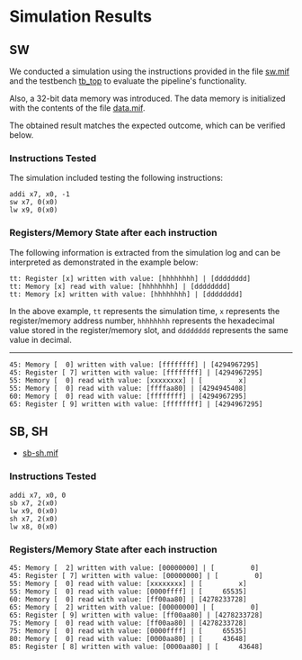 # Simulation Results

## SW

We conducted a simulation using the instructions provided in the file [sw.mif](sw.mif) and the testbench [tb_top](/verif/tb_top.sv) to evaluate the pipeline's functionality.

Also, a 32-bit data memory was introduced. The data memory is initialized with the contents of the file [data.mif](data.mif).

The obtained result matches the expected outcome, which can be verified below.

### Instructions Tested

The simulation included testing the following instructions:

```assembly
addi x7, x0, -1
sw x7, 0(x0)
lw x9, 0(x0)
```

### Registers/Memory State after each instruction

The following information is extracted from the simulation log and can be interpreted as demonstrated in the example below:

```shell
tt: Register [x] written with value: [hhhhhhhh] | [dddddddd]
tt: Memory [x] read with value: [hhhhhhhh] | [dddddddd]
tt: Memory [x] written with value: [hhhhhhhh] | [dddddddd]
```

In the above example, `tt` represents the simulation time, `x` represents the register/memory address number, `hhhhhhhh` represents the hexadecimal value stored in the register/memory slot, and `dddddddd` represents the same value in decimal.

---

```shell
45: Memory [  0] written with value: [ffffffff] | [4294967295]
45: Register [ 7] written with value: [ffffffff] | [4294967295]
55: Memory [  0] read with value: [xxxxxxxx] | [         x]
55: Memory [  0] read with value: [ffffaa80] | [4294945408]
60: Memory [  0] read with value: [ffffffff] | [4294967295]
65: Register [ 9] written with value: [ffffffff] | [4294967295]
```

## SB, SH

- [sb-sh.mif](sb-sh.mif)

### Instructions Tested

```assembly
addi x7, x0, 0
sb x7, 2(x0)
lw x9, 0(x0)
sh x7, 2(x0)
lw x8, 0(x0)
```

### Registers/Memory State after each instruction

```shell
45: Memory [  2] written with value: [00000000] | [         0]
45: Register [ 7] written with value: [00000000] | [         0]
55: Memory [  0] read with value: [xxxxxxxx] | [         x]
55: Memory [  0] read with value: [0000ffff] | [     65535]
60: Memory [  0] read with value: [ff00aa80] | [4278233728]
65: Memory [  2] written with value: [00000000] | [         0]
65: Register [ 9] written with value: [ff00aa80] | [4278233728]
75: Memory [  0] read with value: [ff00aa80] | [4278233728]
75: Memory [  0] read with value: [0000ffff] | [     65535]
80: Memory [  0] read with value: [0000aa80] | [     43648]
85: Register [ 8] written with value: [0000aa80] | [     43648]
```

